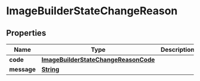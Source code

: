 

# ImageBuilderStateChangeReason


## Properties

| Name | Type | Description | Notes |
|------------ | ------------- | ------------- | -------------|
|**code** | [**ImageBuilderStateChangeReasonCode**](ImageBuilderStateChangeReasonCode.md) |  |  [optional] |
|**message** | [**String**](String.md) |  |  [optional] |




